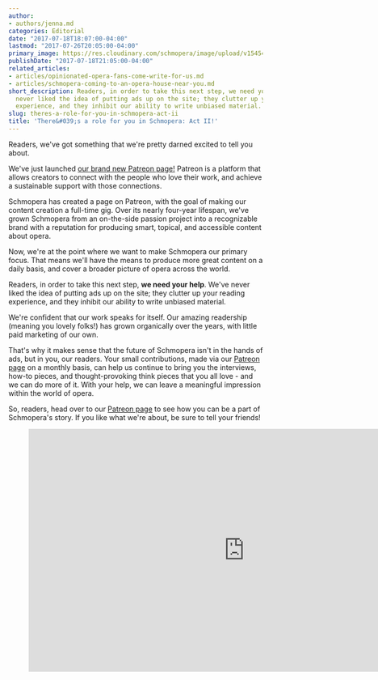 ```yaml
---
author:
- authors/jenna.md
categories: Editorial
date: "2017-07-18T18:07:00-04:00"
lastmod: "2017-07-26T20:05:00-04:00"
primary_image: https://res.cloudinary.com/schmopera/image/upload/v1545409169/media/webhook-uploads/1501113291607/2017-07-26---Road.jpg.jpg
publishDate: "2017-07-18T21:05:00-04:00"
related_articles:
- articles/opinionated-opera-fans-come-write-for-us.md
- articles/schmopera-coming-to-an-opera-house-near-you.md
short_description: Readers, in order to take this next step, we need your help. We&#039;ve
  never liked the idea of putting ads up on the site; they clutter up your reading
  experience, and they inhibit our ability to write unbiased material.
slug: theres-a-role-for-you-in-schmopera-act-ii
title: 'There&#039;s a role for you in Schmopera: Act II!'
---
```


Readers, we've got something that we're pretty darned excited to tell you about.

We've just launched [our brand new Patreon page!](https://www.patreon.com/schmopera) Patreon is a platform that allows creators to connect with the people who love their work, and achieve a sustainable support with those connections.

Schmopera has created a page on Patreon, with the goal of making our content creation a full-time gig. Over its nearly four-year lifespan, we've grown Schmopera from an on-the-side passion project into a recognizable brand with a reputation for producing smart, topical, and accessible content about opera.

Now, we're at the point where we want to make Schmopera our primary focus. That means we'll have the means to produce more great content on a daily basis, and cover a broader picture of opera across the world.

Readers, in order to take this next step, **we need your help**. We've never liked the idea of putting ads up on the site; they clutter up your reading experience, and they inhibit our ability to write unbiased material.

We're confident that our work speaks for itself. Our amazing readership (meaning you lovely folks!) has grown organically over the years, with little paid marketing of our own. 

That's why it makes sense that the future of Schmopera isn't in the hands of ads, but in you, our readers. Your small contributions, made via our [Patreon page](https://www.patreon.com/schmopera) on a monthly basis, can help us continue to bring you the interviews, how-to pieces, and thought-provoking think pieces that you all love - and we can do more of it. With your help, we can leave a meaningful impression within the world of opera.

So, readers, head over to our [Patreon page](https://www.patreon.com/schmopera) to see how you can be a part of Schmopera's story. If you like what we're about, be sure to tell your friends!

<figure data-type="video">
<iframe width="854" height="480" src="https://www.youtube.com/embed/OWwDMluQlQw" frameborder="0" allowfullscreen></iframe>
</figure>
